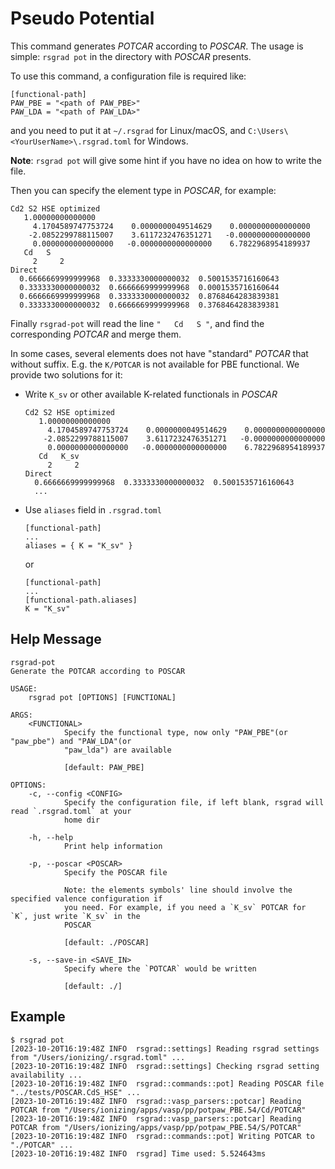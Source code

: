 # Pseudo Potential

This command generates _POTCAR_ according to _POSCAR_. The usage is simple: `rsgrad pot` in the directory with _POSCAR_ presents.

To use this command, a configuration file is required like:

```
[functional-path]
PAW_PBE = "<path of PAW_PBE>"
PAW_LDA = "<path of PAW_LDA>"
```

and you need to put it at `~/.rsgrad` for Linux/macOS,
and `C:\Users\<YourUserName>\.rsgrad.toml` for Windows.

**Note**: `rsgrad pot` will give some hint if you have no idea on how to write the file.

Then you can specify the element type in _POSCAR_, for example:
```
Cd2 S2 HSE optimized
   1.00000000000000
     4.1704589747753724    0.0000000049514629    0.0000000000000000
    -2.0852299788115007    3.6117232476351271   -0.0000000000000000
     0.0000000000000000   -0.0000000000000000    6.7822968954189937
   Cd   S
     2     2
Direct
  0.6666669999999968  0.3333330000000032  0.5001535716160643
  0.3333330000000032  0.6666669999999968  0.0001535716160644
  0.6666669999999968  0.3333330000000032  0.8768464283839381
  0.3333330000000032  0.6666669999999968  0.3768464283839381
```

Finally `rsgrad-pot` will read the line `"   Cd   S "`, and find the corresponding _POTCAR_ and merge them.

In some cases, several elements does not have "standard" _POTCAR_ that without suffix. E.g. the `K/POTCAR`
is not available for PBE functional. We provide two solutions for it:
- Write `K_sv` or other available K-related functionals in _POSCAR_
  ```
  Cd2 S2 HSE optimized
     1.00000000000000
       4.1704589747753724    0.0000000049514629    0.0000000000000000
      -2.0852299788115007    3.6117232476351271   -0.0000000000000000
       0.0000000000000000   -0.0000000000000000    6.7822968954189937
     Cd   K_sv
       2     2
  Direct
    0.6666669999999968  0.3333330000000032  0.5001535716160643
    ...
  ```
- Use `aliases` field in `.rsgrad.toml`
  ```
  [functional-path]
  ...
  aliases = { K = "K_sv" }
  ```
  or
  ```
  [functional-path]
  ...
  [functional-path.aliases]
  K = "K_sv"
  ```

## Help Message

```
rsgrad-pot
Generate the POTCAR according to POSCAR

USAGE:
    rsgrad pot [OPTIONS] [FUNCTIONAL]

ARGS:
    <FUNCTIONAL>
            Specify the functional type, now only "PAW_PBE"(or "paw_pbe") and "PAW_LDA"(or
            "paw_lda") are available

            [default: PAW_PBE]

OPTIONS:
    -c, --config <CONFIG>
            Specify the configuration file, if left blank, rsgrad will read `.rsgrad.toml` at your
            home dir

    -h, --help
            Print help information

    -p, --poscar <POSCAR>
            Specify the POSCAR file

            Note: the elements symbols' line should involve the specified valence configuration if
            you need. For example, if you need a `K_sv` POTCAR for `K`, just write `K_sv` in the
            POSCAR

            [default: ./POSCAR]

    -s, --save-in <SAVE_IN>
            Specify where the `POTCAR` would be written

            [default: ./]
```

## Example

```shell
$ rsgrad pot
[2023-10-20T16:19:48Z INFO  rsgrad::settings] Reading rsgrad settings from "/Users/ionizing/.rsgrad.toml" ...
[2023-10-20T16:19:48Z INFO  rsgrad::settings] Checking rsgrad setting availability ...
[2023-10-20T16:19:48Z INFO  rsgrad::commands::pot] Reading POSCAR file "../tests/POSCAR.CdS_HSE" ...
[2023-10-20T16:19:48Z INFO  rsgrad::vasp_parsers::potcar] Reading POTCAR from "/Users/ionizing/apps/vasp/pp/potpaw_PBE.54/Cd/POTCAR"
[2023-10-20T16:19:48Z INFO  rsgrad::vasp_parsers::potcar] Reading POTCAR from "/Users/ionizing/apps/vasp/pp/potpaw_PBE.54/S/POTCAR"
[2023-10-20T16:19:48Z INFO  rsgrad::commands::pot] Writing POTCAR to "./POTCAR" ...
[2023-10-20T16:19:48Z INFO  rsgrad] Time used: 5.524643ms
```
